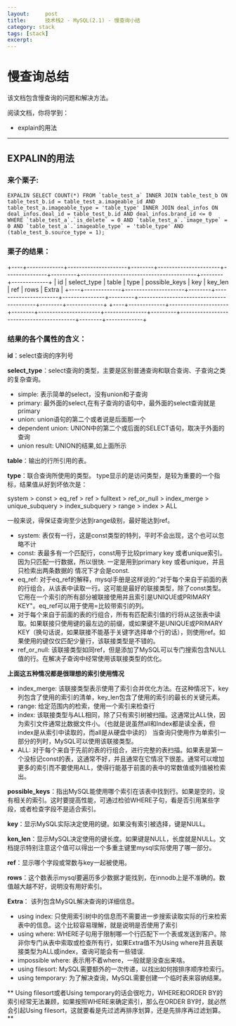 ```yaml
---
layout:     post
title:      技术栈2 - MySQL(2.1) - 慢查询小结
category: stack
tags: [stack]
excerpt: 
---
```


慢查询总结
===============
该文档包含慢查询的问题和解决方法。

阅读文档，你将学到：

- explain的用法

-------------------------------------------------------

EXPALIN的用法
--------------

### 来个栗子:

```
EXPALIN SELECT COUNT(*) FROM `table_test_a` INNER JOIN table_test_b ON table_test_b.id = table_test_a.imageable_id AND table_test_a.imageable_type = 'table_type' INNER JOIN deal_infos ON deal_infos.deal_id = table_test_b.id AND deal_infos.brand_id <= 0 WHERE `table_test_a`.`is_delete` = 0 AND `table_test_a`.`image_type` = 0 AND `table_test_a`.`imageable_type` = 'table_type' AND (table_test_b.source_type = 1);

```

### 栗子的结果：

+----+-------------+---------------------+--------+----------------------+---------------+---------+-----------------------------------------+--------+-------------+
| id | select_type | table               | type   | possible_keys        | key           | key_len | ref                                     | rows   | Extra       |
+----+-------------+---------------------+--------+----------------------+---------------+---------+-----------------------------------------+--------+-------------+
+----+-------------+---------------------+--------+----------------------+---------------+---------+-----------------------------------------+--------+-------------+

### 结果的各个属性的含义：

**id**：select查询的序列号

**select_type**：select查询的类型，主要是区别普通查询和联合查询、子查询之类的复杂查询。

  - simple: 表示简单的select，没有union和子查询
  - primary: 最外面的select,在有子查询的语句中，最外面的select查询就是primary
  - union: union语句的第二个或者说是后面那一个
  - dependent union: UNION中的第二个或后面的SELECT语句，取决于外面的查询
  - union result: UNION的结果,如上面所示

**table**：输出的行所引用的表。

**type**：联合查询所使用的类型。
  type显示的是访问类型，是较为重要的一个指标，结果值从好到坏依次是：

  system > const > eq_ref > ref > fulltext > ref_or_null > index_merge > unique_subquery > index_subquery > range > index > ALL

  一般来说，得保证查询至少达到range级别，最好能达到ref。

  - system: 表仅有一行，这是const类型的特列，平时不会出现，这个也可以忽略不计
  - const: 表最多有一个匹配行，const用于比较primary key 或者unique索引。因为只匹配一行数据，所以很快.
    一定是用到primary key 或者unique，并且只检索出两条数据的 情况下才会是const.
  - eq_ref: 对于eq_ref的解释，mysql手册是这样说的:"对于每个来自于前面的表的行组合，从该表中读取一行。这可能是最好的联接类型，除了const类型。它用在一个索引的所有部分被联接使用并且索引是UNIQUE或PRIMARY KEY"。eq_ref可以用于使用=比较带索引的列。
  - 对于每个来自于前面的表的行组合，所有有匹配索引值的行将从这张表中读取。如果联接只使用键的最左边的前缀，或如果键不是UNIQUE或PRIMARY KEY（换句话说，如果联接不能基于关键字选择单个行的话），则使用ref。如果使用的键仅仅匹配少量行，该联接类型是不错的。
  - ref_or_null: 该联接类型如同ref，但是添加了MySQL可以专门搜索包含NULL值的行。在解决子查询中经常使用该联接类型的优化。

  **上面这五种情况都是很理想的索引使用情况**

  - index_merge: 该联接类型表示使用了索引合并优化方法。在这种情况下，key列包含了使用的索引的清单，key_len包含了使用的索引的最长的关键元素。
  - range:  给定范围内的检索，使用一个索引来检查行
  - index:  该联接类型与ALL相同，除了只有索引树被扫描。这通常比ALL快，因为索引文件通常比数据文件小。（也就是说虽然all和Index都是读全表，但index是从索引中读取的，而all是从硬盘中读的）
    当查询只使用作为单索引一部分的列时，MySQL可以使用该联接类型。
  - ALL: 对于每个来自于先前的表的行组合，进行完整的表扫描。如果表是第一个没标记const的表，这通常不好，并且通常在它情况下很差。通常可以增加更多的索引而不要使用ALL，使得行能基于前面的表中的常数值或列值被检索出。

**possible_keys**：指出MySQL能使用哪个索引在该表中找到行。如果是空的，没有相关的索引。这时要提高性能，可通过检验WHERE子句，看是否引用某些字段，或者检查字段不是适合索引。

**key**：显示MySQL实际决定使用的键。如果没有索引被选择，键是NULL。

**ken_len**：显示MySQL决定使用的键长度。如果键是NULL，长度就是NULL。文档提示特别注意这个值可以得出一个多重主键里mysql实际使用了哪一部分。

**ref**：显示哪个字段或常数与key一起被使用。

**rows**：这个数表示mysql要遍历多少数据才能找到，在innodb上是不准确的。数值越大越不好，说明没有用好索引。

**Extra**： 该列包含MySQL解决查询的详细信息。

  - using index: 只使用索引树中的信息而不需要进一步搜索读取实际的行来检索表中的信息。这个比较容易理解，就是说明是否使用了索引
  - using where: WHERE子句用于限制哪一个行匹配下一个表或发送到客户。除非你专门从表中索取或检查所有行，如果Extra值不为Using where并且表联接类型为ALL或index，查询可能会有一些错误.
  - impossible where: 表示用不着where，一般就是没查出来啥。
  - using filesort: MySQL需要额外的一次传递，以找出如何按排序顺序检索行。
  - using temporary: 为了解决查询，MySQL需要创建一个临时表来容纳结果。

  ** Using filesort或者Using temporary的话会很吃力，WHERE和ORDER BY的索引经常无法兼顾，如果按照WHERE来确定索引，那么在ORDER BY时，就必然会引起Using filesort，这就要看是先过滤再排序划算，还是先排序再过滤划算。**
